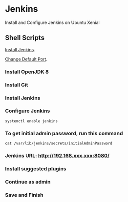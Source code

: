 # Jenkins
Install and Configure Jenkins on Ubuntu Xenial 

## Shell Scripts

[Install Jenkins](https://github.com/technologic808/Jenkins/blob/master/install.sh).

[Change Default Port](https://github.com/technologic808/Jenkins/blob/master/changeport.sh).


### Install OpenJDK 8 

### Install Git

### Install Jenkins

### Configure Jenkins 

    systemctl enable jenkins
    
### To get initial admin password, run this command
    
    cat /var/lib/jenkins/secrets/initialAdminPassword

### Jenkins URL: http://192.168.xxx.xxx:8080/

### Install suggested plugins
### Continue as admin
### Save and Finish
